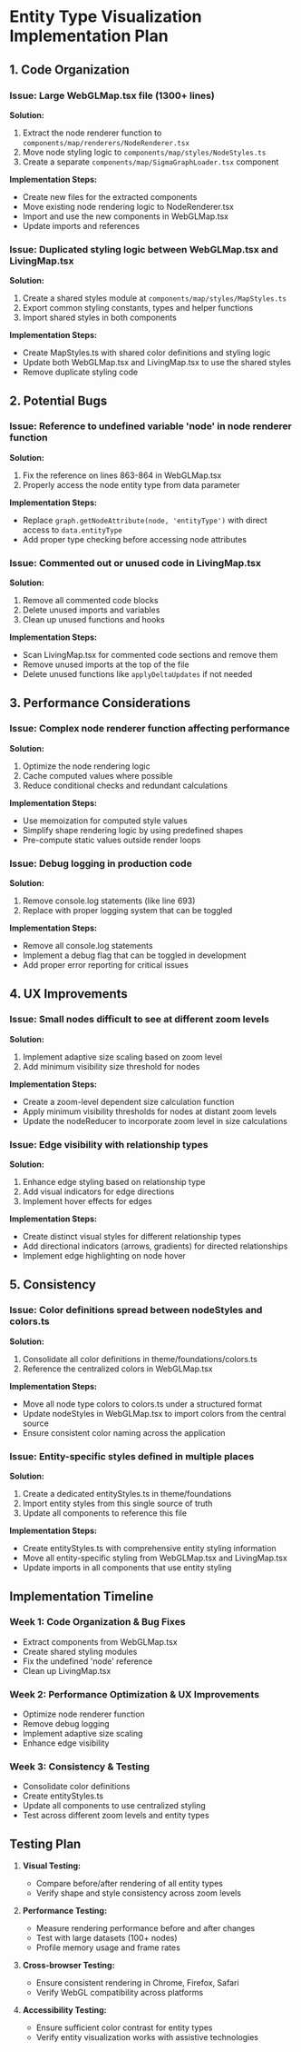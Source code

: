 # Entity Type Visualization Implementation Plan

## 1. Code Organization

### Issue: Large WebGLMap.tsx file (1300+ lines)
**Solution:**
1. Extract the node renderer function to `components/map/renderers/NodeRenderer.tsx`
2. Move node styling logic to `components/map/styles/NodeStyles.ts`
3. Create a separate `components/map/SigmaGraphLoader.tsx` component

**Implementation Steps:**
- Create new files for the extracted components
- Move existing node rendering logic to NodeRenderer.tsx
- Import and use the new components in WebGLMap.tsx
- Update imports and references

### Issue: Duplicated styling logic between WebGLMap.tsx and LivingMap.tsx
**Solution:**
1. Create a shared styles module at `components/map/styles/MapStyles.ts`
2. Export common styling constants, types and helper functions
3. Import shared styles in both components

**Implementation Steps:**
- Create MapStyles.ts with shared color definitions and styling logic
- Update both WebGLMap.tsx and LivingMap.tsx to use the shared styles
- Remove duplicate styling code

## 2. Potential Bugs

### Issue: Reference to undefined variable 'node' in node renderer function
**Solution:**
1. Fix the reference on lines 863-864 in WebGLMap.tsx
2. Properly access the node entity type from data parameter

**Implementation Steps:**
- Replace `graph.getNodeAttribute(node, 'entityType')` with direct access to `data.entityType`
- Add proper type checking before accessing node attributes

### Issue: Commented out or unused code in LivingMap.tsx
**Solution:**
1. Remove all commented code blocks
2. Delete unused imports and variables
3. Clean up unused functions and hooks

**Implementation Steps:**
- Scan LivingMap.tsx for commented code sections and remove them
- Remove unused imports at the top of the file
- Delete unused functions like `applyDeltaUpdates` if not needed

## 3. Performance Considerations

### Issue: Complex node renderer function affecting performance
**Solution:**
1. Optimize the node rendering logic
2. Cache computed values where possible
3. Reduce conditional checks and redundant calculations

**Implementation Steps:**
- Use memoization for computed style values
- Simplify shape rendering logic by using predefined shapes
- Pre-compute static values outside render loops

### Issue: Debug logging in production code
**Solution:**
1. Remove console.log statements (like line 693)
2. Replace with proper logging system that can be toggled

**Implementation Steps:**
- Remove all console.log statements
- Implement a debug flag that can be toggled in development
- Add proper error reporting for critical issues

## 4. UX Improvements

### Issue: Small nodes difficult to see at different zoom levels
**Solution:**
1. Implement adaptive size scaling based on zoom level
2. Add minimum visibility size threshold for nodes

**Implementation Steps:**
- Create a zoom-level dependent size calculation function
- Apply minimum visibility thresholds for nodes at distant zoom levels
- Update the nodeReducer to incorporate zoom level in size calculations

### Issue: Edge visibility with relationship types
**Solution:**
1. Enhance edge styling based on relationship type
2. Add visual indicators for edge directions
3. Implement hover effects for edges

**Implementation Steps:**
- Create distinct visual styles for different relationship types
- Add directional indicators (arrows, gradients) for directed relationships
- Implement edge highlighting on node hover

## 5. Consistency

### Issue: Color definitions spread between nodeStyles and colors.ts
**Solution:**
1. Consolidate all color definitions in theme/foundations/colors.ts
2. Reference the centralized colors in WebGLMap.tsx

**Implementation Steps:**
- Move all node type colors to colors.ts under a structured format
- Update nodeStyles in WebGLMap.tsx to import colors from the central source
- Ensure consistent color naming across the application

### Issue: Entity-specific styles defined in multiple places
**Solution:**
1. Create a dedicated entityStyles.ts in theme/foundations
2. Import entity styles from this single source of truth
3. Update all components to reference this file

**Implementation Steps:**
- Create entityStyles.ts with comprehensive entity styling information
- Move all entity-specific styling from WebGLMap.tsx and LivingMap.tsx
- Update imports in all components that use entity styling

## Implementation Timeline

### Week 1: Code Organization & Bug Fixes
- Extract components from WebGLMap.tsx
- Create shared styling modules
- Fix the undefined 'node' reference
- Clean up LivingMap.tsx

### Week 2: Performance Optimization & UX Improvements
- Optimize node renderer function
- Remove debug logging
- Implement adaptive size scaling
- Enhance edge visibility

### Week 3: Consistency & Testing
- Consolidate color definitions
- Create entityStyles.ts
- Update all components to use centralized styling
- Test across different zoom levels and entity types

## Testing Plan

1. **Visual Testing:**
   - Compare before/after rendering of all entity types
   - Verify shape and style consistency across zoom levels

2. **Performance Testing:**
   - Measure rendering performance before and after changes
   - Test with large datasets (100+ nodes)
   - Profile memory usage and frame rates

3. **Cross-browser Testing:**
   - Ensure consistent rendering in Chrome, Firefox, Safari
   - Verify WebGL compatibility across platforms

4. **Accessibility Testing:**
   - Ensure sufficient color contrast for entity types
   - Verify entity visualization works with assistive technologies